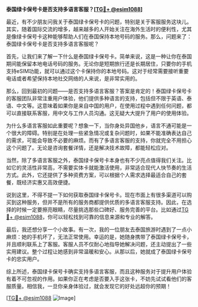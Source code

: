 **泰国绿卡保号卡是否支持多语言客服？[[TG💪+ @esim1088](https://t.me/s/esim1088)]**

最近，有不少朋友问我关于泰国绿卡保号卡的问题，特别是关于客服服务这块儿。其实，随着国际交流的增多，越来越多的人开始关注在海外生活时的便利性，尤其是像绿卡保号卡这种能够帮助人们在泰国保持本地号码的服务。那么，问题来了：泰国绿卡保号卡是否支持多语言客服呢？

首先，让我们来了解一下什么是泰国绿卡保号卡。简单来说，这是一种让你在泰国期间能保留本地电话号码的服务。无论你是短期旅行还是长期居住，只要你的手机支持eSIM功能，就可以通过这个卡保持你的本地号码。这对于经常需要接听重要电话或者希望保持本地社交网络的人来说，是非常实用的。

那么，回到最初的问题——是否支持多语言客服？答案是肯定的！泰国绿卡保号卡的客服团队非常注重用户体验，他们提供多种语言的支持，包括但不限于英语、泰语、中文等。这意味着如果你是来自中国的用户，在使用过程中遇到任何问题，都可以直接联系客服，用中文与工作人员沟通。这无疑大大提升了用户的使用体验。

为什么多语言客服如此重要呢？想象一下，当你身处异国他乡，语言不通可能是一个很大的障碍。特别是在处理一些紧急情况或复杂问题时，如果不能准确表达自己的需求，可能会导致不必要的麻烦。而有了多语言客服的支持，你就完全不用担心这个问题了。无论是咨询套餐详情，还是解决技术故障，都能轻松应对。

当然，除了多语言客服之外，泰国绿卡保号卡本身也有不少亮点值得我们关注。比如它的灵活性非常高，不需要实体卡就能激活使用，非常适合现代人快节奏的生活方式。此外，它还提供了多种资费方案，可以根据个人需求选择最适合自己的套餐，既经济实惠又高效便捷。

说到这里，不得不提一下如何获取泰国绿卡保号卡。现在市面上有很多渠道可以购买到这种服务，但并不是所有的服务商都提供优质的多语言客服支持。因此，在选择的时候一定要擦亮眼睛，尽量挑选那些口碑好、服务完善的平台。比如通过[TG💪+ @esim1088](https://t.me/s/esim1088)，你可以轻松找到可靠的信息来源和专业的解答。

最后，我还想分享一个小故事。有一次，我的一位朋友去泰国旅游时遇到了一点小麻烦：她的手机坏了，无法正常使用。幸运的是，她随身携带了泰国绿卡保号卡，并且顺利联系上了客服。客服人员不仅耐心地指导她解决问题，还主动提出了一些实用建议。整个过程让她感到非常温暖和安心。从那以后，她就成了泰国绿卡保号卡的忠实用户。

综上所述，泰国绿卡保号卡确实支持多语言客服，而且这种服务对于提升用户体验有着不可忽视的作用。如果你正在考虑是否要入手这张卡，不妨先试试看他们的客服质量。相信我，一旦你亲身体验过，就会发现它的好处远超你的预期！

[[TG💪+ @esim1088](https://t.me/s/esim1088) ![Image](https://i.postimg.cc/4NQfJmqS/Snipaste-2025-05-13-00-14-12.png)]